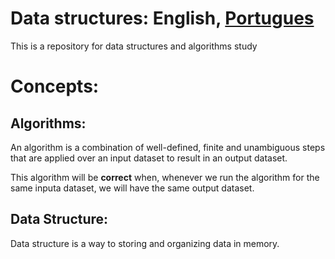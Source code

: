 # Data structures: English, [Portugues](https://github.com/ViniciusGuardieiroSousa/DataStructure/blob/main/README-pt.md)
This is a repository for data structures and algorithms study

# Concepts:

## Algorithms:
An algorithm is a combination of well-defined, finite and unambiguous steps that are applied  over an input dataset to result in an output dataset.

This algorithm will be **correct** when, whenever we run the algorithm for the same inputa dataset, we will have the same output dataset.


## Data Structure:

Data structure is a way to storing and organizing data in memory.